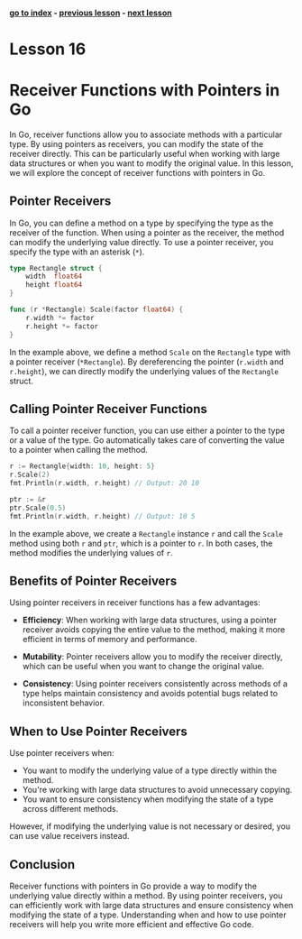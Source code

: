 #### [go to index](https://github.com/KerimCETINBAS/golang) - [previous lesson](https://github.com/KerimCETINBAS/golang/tree/lesson_15) - [next lesson](https://github.com/KerimCETINBAS/golang/tree/lesson_17)

&#10;

# Lesson 16

# Receiver Functions with Pointers in Go

In Go, receiver functions allow you to associate methods with a particular type. By using pointers as receivers, you can modify the state of the receiver directly. This can be particularly useful when working with large data structures or when you want to modify the original value. In this lesson, we will explore the concept of receiver functions with pointers in Go.

## Pointer Receivers

In Go, you can define a method on a type by specifying the type as the receiver of the function. When using a pointer as the receiver, the method can modify the underlying value directly. To use a pointer receiver, you specify the type with an asterisk (`*`).

```go
type Rectangle struct {
    width  float64
    height float64
}

func (r *Rectangle) Scale(factor float64) {
    r.width *= factor
    r.height *= factor
}
```

In the example above, we define a method `Scale` on the `Rectangle` type with a pointer receiver (`*Rectangle`). By dereferencing the pointer (`r.width` and `r.height`), we can directly modify the underlying values of the `Rectangle` struct.

## Calling Pointer Receiver Functions

To call a pointer receiver function, you can use either a pointer to the type or a value of the type. Go automatically takes care of converting the value to a pointer when calling the method.

```go
r := Rectangle{width: 10, height: 5}
r.Scale(2)
fmt.Println(r.width, r.height) // Output: 20 10

ptr := &r
ptr.Scale(0.5)
fmt.Println(r.width, r.height) // Output: 10 5
```

In the example above, we create a `Rectangle` instance `r` and call the `Scale` method using both `r` and `ptr`, which is a pointer to `r`. In both cases, the method modifies the underlying values of `r`.

## Benefits of Pointer Receivers

Using pointer receivers in receiver functions has a few advantages:

- **Efficiency**: When working with large data structures, using a pointer receiver avoids copying the entire value to the method, making it more efficient in terms of memory and performance.

- **Mutability**: Pointer receivers allow you to modify the receiver directly, which can be useful when you want to change the original value.

- **Consistency**: Using pointer receivers consistently across methods of a type helps maintain consistency and avoids potential bugs related to inconsistent behavior.

## When to Use Pointer Receivers

Use pointer receivers when:

- You want to modify the underlying value of a type directly within the method.
- You're working with large data structures to avoid unnecessary copying.
- You want to ensure consistency when modifying the state of a type across different methods.

However, if modifying the underlying value is not necessary or desired, you can use value receivers instead.

## Conclusion

Receiver functions with pointers in Go provide a way to modify the underlying value directly within a method. By using pointer receivers, you can efficiently work with large data structures and ensure consistency when modifying the state of a type. Understanding when and how to use pointer receivers will help you write more efficient and effective Go code.
